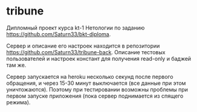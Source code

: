 # tribune
Дипломный проект курса kt-1 Нетологии по заданию https://github.com/Saturn33/bkt-diploma.

Сервер и описание его настроек находится в репозитории https://github.com/Saturn33/tribune-back. Описание тестовых пользователей и настроек констант для получения read-only и баджей там же.

Сервер запускается на heroku несколько секунд после первого обращения, и через 15-30 минут выключается (все данные при этом уничтожаются). Поэтому при тестировании возможны проблемы при первом запуске приложения (пока сервер поднимается из спящего режима).
